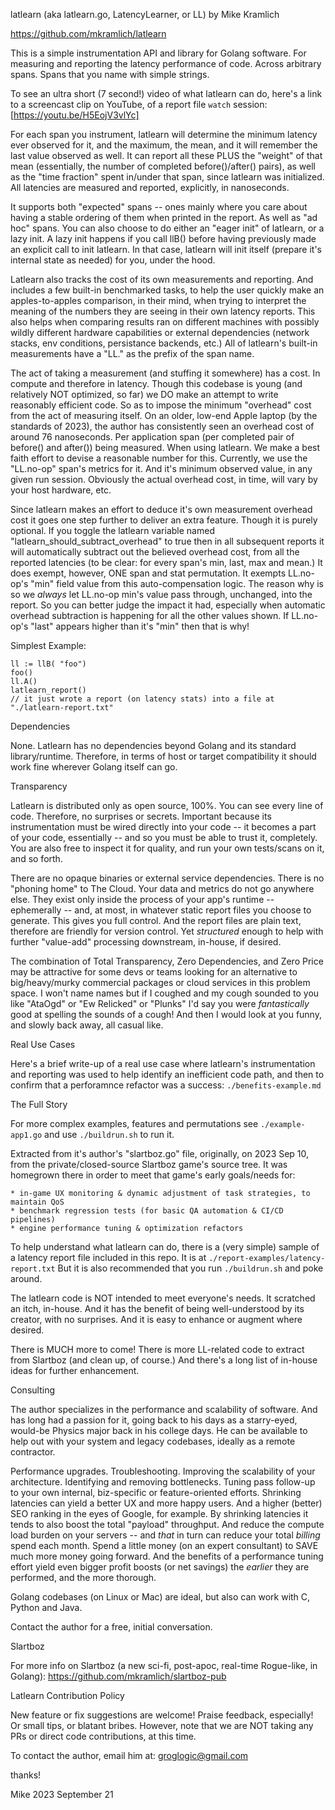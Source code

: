 latlearn (aka latlearn.go, LatencyLearner, or LL)
    by Mike Kramlich

https://github.com/mkramlich/latlearn

This is a simple instrumentation API and library for Golang software. For measuring and reporting the latency performance of code. Across arbitrary spans. Spans that you name with simple strings.

To see an ultra short (7 second!) video of what latlearn can do, here's a link to a screencast clip on YouTube, of a report file `watch` session:
    [https://youtu.be/H5EojV3vlYc]

For each span you instrument, latlearn will determine the minimum latency ever observed for it, and the maximum, the mean, and it will remember the last value observed as well. It can report all these PLUS the "weight" of that mean (essentially, the number of completed before()/after() pairs), as well as the "time fraction" spent in/under that span, since latlearn was initialized. All latencies are measured and reported, explicitly, in nanoseconds.

It supports both "expected" spans -- ones mainly where you care about having a stable ordering of them when printed in the report. As well as "ad hoc" spans. You can also choose to do either an "eager init" of latlearn, or a lazy init. A lazy init happens if you call llB() before having previously made an explicit call to init latlearn. In that case, latlearn will init itself (prepare it's internal state as needed) for you, under the hood.

Latlearn also tracks the cost of its own measurements and reporting. And includes a few built-in benchmarked tasks, to help the user quickly make an apples-to-apples comparison, in their mind, when trying to interpret the meaning of the numbers they are seeing in their own latency reports. This also helps when comparing results ran on different machines with possibly wildly different hardware capabilities or external dependencies (network stacks, env conditions, persistance backends, etc.) All of latlearn's built-in measurements have a "LL." as the prefix of the span name.

The act of taking a measurement (and stuffing it somewhere) has a cost. In compute and therefore in latency. Though this codebase is young (and relatively NOT optimized, so far) we DO make an attempt to write reasonably efficient code. So as to impose the minimum "overhead" cost from the act of measuring itself. On an older, low-end Apple laptop (by the standards of 2023), the author has consistently seen an overhead cost of around 76 nanoseconds. Per application span (per completed pair of before() and after()) being measured. When using latlearn. We make a best faith effort to devise a reasonable number for this. Currently, we use the "LL.no-op" span's metrics for it. And it's minimum observed value, in any given run session. Obviously the actual overhead cost, in time, will vary by your host hardware, etc.

Since latlearn makes an effort to deduce it's own measurement overhead cost it goes one step further to deliver an extra feature. Though it is purely optional. If you toggle the latlearn variable named "latlearn_should_subtract_overhead" to true then in all subsequent reports it will automatically subtract out the believed overhead cost, from all the reported latencies (to be clear: for every span's min, last, max and mean.) It does exempt, however, ONE span and stat permutation. It exempts LL.no-op's "min" field value from this auto-compensation logic. The reason why is so we *always* let LL.no-op min's value pass through, unchanged, into the report. So you can better judge the impact it had, especially when automatic overhead subtraction is happening for all the other values shown. If LL.no-op's "last" appears higher than it's "min" then that is why!

Simplest Example:
```
ll := llB( "foo")
foo()
ll.A()
latlearn_report()
// it just wrote a report (on latency stats) into a file at "./latlearn-report.txt"
```

Dependencies

None. Latlearn has no dependencies beyond Golang and its standard library/runtime. Therefore, in terms of host or target compatibility it should work fine wherever Golang itself can go.

Transparency

Latlearn is distributed only as open source, 100%. You can see every line of code. Therefore, no surprises or secrets. Important because its instrumentation must be wired directly into your code -- it becomes a part of your code, essentially -- and so you must be able to trust it, completely. You are also free to inspect it for quality, and run your own tests/scans on it, and so forth.

There are no opaque binaries or external service dependencies. There is no "phoning home" to The Cloud. Your data and metrics do not go anywhere else. They exist only inside the process of your app's runtime -- ephemerally -- and, at most, in whatever static report files you choose to generate. This gives you full control. And the report files are plain text, therefore are friendly for version control. Yet *structured* enough to help with further "value-add" processing downstream, in-house, if desired.

The combination of Total Transparency, Zero Dependencies, and Zero Price may be attractive for some devs or teams looking for an alternative to big/heavy/murky commercial packages or cloud services in this problem space. I won't name names but if I coughed and my cough sounded to you like "AtaOgd" or "Ew Relicked" or "Plunks" I'd say you were *fantastically* good at spelling the sounds of a cough! And then I would look at you funny, and slowly back away, all casual like.

Real Use Cases

Here's a brief write-up of a real use case where latlearn's instrumentation and reporting  was used to help identify an inefficient code path, and then to confirm that a perforamnce refactor was a success: `./benefits-example.md`

The Full Story

For more complex examples, features and permutations see `./example-app1.go` and use `./buildrun.sh` to run it.

Extracted from it's author's "slartboz.go" file, originally, on 2023 Sep 10, from the private/closed-source Slartboz game's source tree. It was homegrown there in order to meet that game's early goals/needs for:

    * in-game UX monitoring & dynamic adjustment of task strategies, to maintain QoS
    * benchmark regression tests (for basic QA automation & CI/CD pipelines)
    * engine performance tuning & optimization refactors

To help understand what latlearn can do, there is a (very simple) sample of a latency report file included in this repo. It is at `./report-examples/latency-report.txt` But it is also recommended that you run `./buildrun.sh` and poke around.

The latlearn code is NOT intended to meet everyone's needs. It scratched an itch, in-house. And it has the benefit of being well-understood by its creator, with no surprises. And it is easy to enhance or augment where desired.

There is MUCH more to come! There is more LL-related code to extract from Slartboz (and clean up, of course.) And there's a long list of in-house ideas for further enhancement.

Consulting

The author specializes in the performance and scalability of software. And has long had a passion for it, going back to his days as a starry-eyed, would-be Physics major back in his college days. He can be available to help out with your system and legacy codebases, ideally as a remote contractor.

Performance upgrades. Troubleshooting. Improving the scalability of your architecture. Identifying and removing bottlenecks. Tuning pass follow-up to your own internal, biz-specific or feature-oriented efforts. Shrinking latencies can yield a better UX and more happy users. And a higher (better) SEO ranking in the eyes of Google, for example. By shrinking latencies it tends to also boost the total "payload" throughput. And reduce the compute load burden on your servers -- and *that* in turn can reduce your total *billing* spend each month. Spend a little money (on an expert consultant) to SAVE much more money going forward. And the benefits of a performance tuning effort yield even bigger profit boosts (or net savings) the *earlier* they are performed, and the more thorough.

Golang codebases (on Linux or Mac) are ideal, but also can work with C, Python and Java.

Contact the author for a free, initial conversation.

Slartboz

For more info on Slartboz (a new sci-fi, post-apoc, real-time Rogue-like, in Golang):
    https://github.com/mkramlich/slartboz-pub

Latlearn Contribution Policy

New feature or fix suggestions are welcome! Praise feedback, especially! Or small tips, or blatant bribes. However, note that we are NOT taking any PRs or direct code contributions, at this time.

To contact the author, email him at:
    groglogic@gmail.com

thanks!

Mike
2023 September 21

